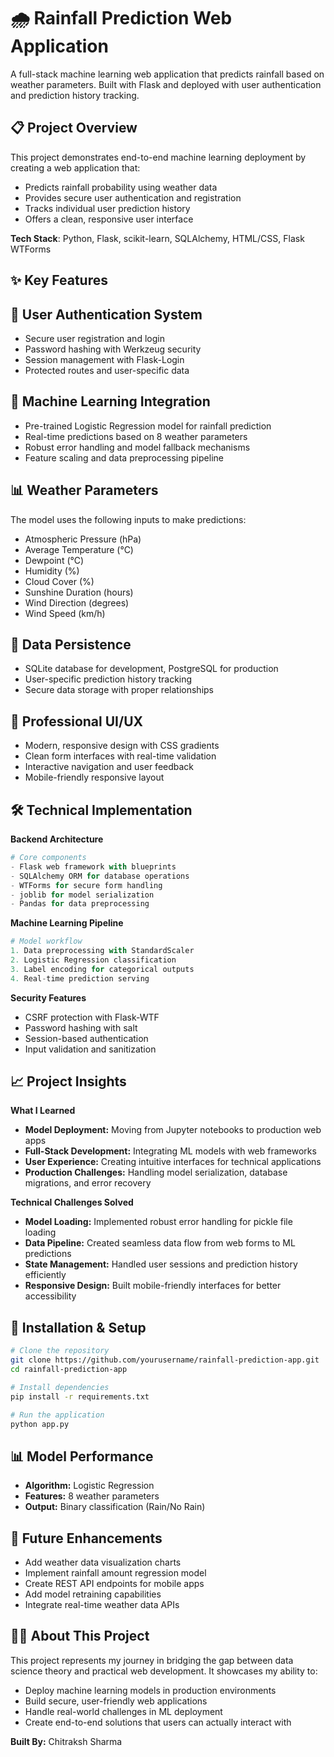 # 🌧️ Rainfall Prediction Web Application

A full-stack machine learning web application that predicts rainfall based on weather parameters. Built with Flask and deployed with user authentication and prediction history tracking.

## 📋 Project Overview

This project demonstrates end-to-end machine learning deployment by creating a web application that:

- Predicts rainfall probability using weather data
- Provides secure user authentication and registration
- Tracks individual user prediction history
- Offers a clean, responsive user interface

**Tech Stack**: Python, Flask, scikit-learn, SQLAlchemy, HTML/CSS, Flask WTForms

## ✨ Key Features

## 🔐 User Authentication System

- Secure user registration and login
- Password hashing with Werkzeug security
- Session management with Flask-Login
- Protected routes and user-specific data

## 🤖 Machine Learning Integration

- Pre-trained Logistic Regression model for rainfall prediction
- Real-time predictions based on 8 weather parameters
- Robust error handling and model fallback mechanisms
- Feature scaling and data preprocessing pipeline

## 📊 Weather Parameters

The model uses the following inputs to make predictions:

- Atmospheric Pressure (hPa)
- Average Temperature (°C)
- Dewpoint (°C)
- Humidity (%)
- Cloud Cover (%)
- Sunshine Duration (hours)
- Wind Direction (degrees)
- Wind Speed (km/h)

## 💾 Data Persistence

- SQLite database for development, PostgreSQL for production
- User-specific prediction history tracking
- Secure data storage with proper relationships

## 🎨 Professional UI/UX

- Modern, responsive design with CSS gradients
- Clean form interfaces with real-time validation
- Interactive navigation and user feedback
- Mobile-friendly responsive layout

## 🛠️ Technical Implementation

**Backend Architecture**  
```python
# Core components
- Flask web framework with blueprints
- SQLAlchemy ORM for database operations
- WTForms for secure form handling
- joblib for model serialization
- Pandas for data preprocessing
```  

**Machine Learning Pipeline**
```python
# Model workflow
1. Data preprocessing with StandardScaler
2. Logistic Regression classification
3. Label encoding for categorical outputs
4. Real-time prediction serving
```

**Security Features**

- CSRF protection with Flask-WTF
- Password hashing with salt
- Session-based authentication
- Input validation and sanitization

## 📈 Project Insights

**What I Learned**  

- **Model Deployment:** Moving from Jupyter notebooks to production web apps
- **Full-Stack Development:** Integrating ML models with web frameworks
- **User Experience:** Creating intuitive interfaces for technical applications
- **Production Challenges:** Handling model serialization, database migrations, and error recovery

**Technical Challenges Solved**

- **Model Loading:** Implemented robust error handling for pickle file loading
- **Data Pipeline:** Created seamless data flow from web forms to ML predictions
- **State Management:** Handled user sessions and prediction history efficiently
- **Responsive Design:** Built mobile-friendly interfaces for better accessibility

## 🔧 Installation & Setup
```bash
# Clone the repository
git clone https://github.com/yourusername/rainfall-prediction-app.git
cd rainfall-prediction-app

# Install dependencies
pip install -r requirements.txt

# Run the application
python app.py
```
## 📊 Model Performance

- **Algorithm:** Logistic Regression
- **Features:** 8 weather parameters
- **Output:** Binary classification (Rain/No Rain)

## 🎯 Future Enhancements

- Add weather data visualization charts
- Implement rainfall amount regression model
- Create REST API endpoints for mobile apps
- Add model retraining capabilities
- Integrate real-time weather data APIs

## 👨‍💻 About This Project

This project represents my journey in bridging the gap between data science theory and practical web development. It showcases my ability to:

- Deploy machine learning models in production environments
- Build secure, user-friendly web applications
- Handle real-world challenges in ML deployment
- Create end-to-end solutions that users can actually interact with

**Built By:** Chitraksh Sharma
